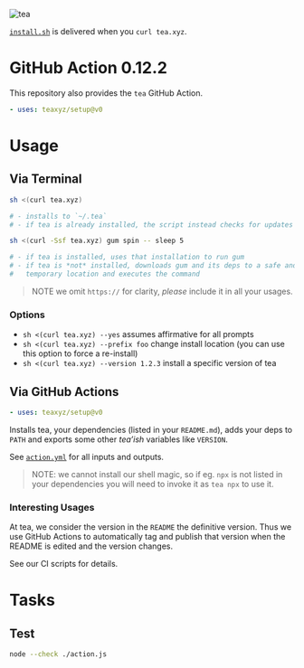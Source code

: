 ![tea](https://tea.xyz/banner.png)

[`install.sh`](./install.sh) is delivered when you `curl tea.xyz`.

# GitHub Action 0.12.2

This repository also provides the `tea` GitHub Action.

```yaml
- uses: teaxyz/setup@v0
```


# Usage

## Via Terminal

```sh
sh <(curl tea.xyz)

# - installs to `~/.tea`
# - if tea is already installed, the script instead checks for updates
```

```sh
sh <(curl -Ssf tea.xyz) gum spin -- sleep 5

# - if tea is installed, uses that installation to run gum
# - if tea is *not* installed, downloads gum and its deps to a safe and
#   temporary location and executes the command
```

> NOTE we omit `https://` for clarity, *please* include it in all your usages.

### Options

* `sh <(curl tea.xyz) --yes` assumes affirmative for all prompts
* `sh <(curl tea.xyz) --prefix foo` change install location (you can use this option to force a re-install)
* `sh <(curl tea.xyz) --version 1.2.3` install a specific version of tea


## Via GitHub Actions

```yaml
- uses: teaxyz/setup@v0
```

Installs tea, your dependencies (listed in your `README.md`), adds your deps
to `PATH` and exports some other *tea’ish* variables like `VERSION`.

See [`action.yml`] for all inputs and outputs.

> NOTE: we cannot install our shell magic, so if eg. `npx` is not listed in
> your dependencies you will need to invoke it as `tea npx` to use it.

### Interesting Usages

At tea, we consider the version in the `README` the definitive version.
Thus we use GitHub Actions to automatically tag and publish that version when
the README is edited and the version changes.

See our CI scripts for details.


# Tasks

## Test

```sh
node --check ./action.js
```

[`action.yml`]: ./action.yml
